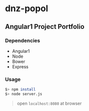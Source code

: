 # dnz-popol

## Angular1 Project Portfolio

### Dependencies
- Angular1
- Node
- Bower 
- Express

### Usage
```sh
$> npm install
$> node server.js
```

> open `localhost:8080` at browser
